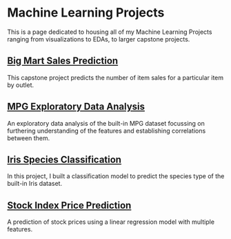# Machine Learning Projects

This is a page dedicated to housing all of my Machine Learning Projects ranging from visualizations to EDAs, to larger capstone projects. 


## [Big Mart Sales Prediction](https://github.com/hogrider321/BigMartSalesPrediction)

This capstone project predicts the number of item sales for a particular item by outlet. 


## [MPG Exploratory Data Analysis](https://github.com/hogrider321/ExploratoryDataAnalysisMPG)

An exploratory data analysis of the built-in MPG dataset focussing on furthering understanding of the features and establishing correlations between them. 


## [Iris Species Classification](https://github.com/hogrider321/IrisSpeciesClassification)

In this project, I built a classification model to predict the species type of the built-in Iris dataset.


## [Stock Index Price Prediction](https://github.com/hogrider321/StockIndexPricePrediction)

A prediction of stock prices using a linear regression model with multiple features.
